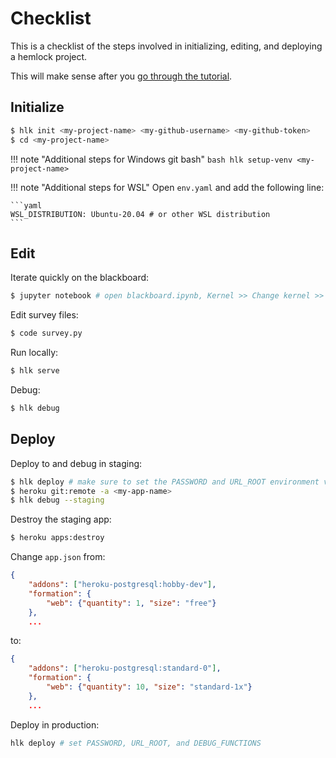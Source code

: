 # Checklist

This is a checklist of the steps involved in initializing, editing, and deploying a hemlock project.

This will make sense after you [go through the tutorial](tutorial/intro.md).

## Initialize

```bash
$ hlk init <my-project-name> <my-github-username> <my-github-token>
$ cd <my-project-name>
```

!!! note "Additional steps for Windows git bash"
    ```bash
    hlk setup-venv <my-project-name>
    ```

!!! note "Additional steps for WSL"
    Open `env.yaml` and add the following line:

    ```yaml
    WSL_DISTRIBUTION: Ubuntu-20.04 # or other WSL distribution
    ```

## Edit

Iterate quickly on the blackboard:

```bash
$ jupyter notebook # open blackboard.ipynb, Kernel >> Change kernel >> <my-project-name>
```

Edit survey files:

```bash
$ code survey.py
```

Run locally:

```bash
$ hlk serve
```

Debug:

```bash
$ hlk debug
```

## Deploy

Deploy to and debug in staging:

```bash
$ hlk deploy # make sure to set the PASSWORD and URL_ROOT environment variables
$ heroku git:remote -a <my-app-name>
$ hlk debug --staging
```

Destroy the staging app:

```bash
$ heroku apps:destroy
```

Change `app.json` from:

```json
{
    "addons": ["heroku-postgresql:hobby-dev"],
    "formation": {
        "web": {"quantity": 1, "size": "free"}
    },
    ...
```

to:

```json
{
    "addons": ["heroku-postgresql:standard-0"],
    "formation": {
        "web": {"quantity": 10, "size": "standard-1x"}
    },
    ...
```

Deploy in production:

```bash
hlk deploy # set PASSWORD, URL_ROOT, and DEBUG_FUNCTIONS
```